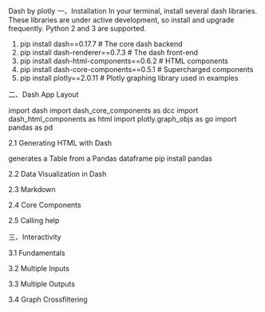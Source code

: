 Dash by plotly
一、Installation
In your terminal, install several dash libraries. These libraries are under active development, so install and upgrade frequently. Python 2 and 3 are supported.

1.	pip install dash==0.17.7  # The core dash backend
2.	pip install dash-renderer==0.7.3  # The dash front-end
3.	pip install dash-html-components==0.6.2  # HTML components
4.	pip install dash-core-components==0.5.1  # Supercharged components
5.	pip install plotly==2.0.11  # Plotly graphing library used in examples

二、Dash App Layout

import dash
import dash_core_components as dcc
import dash_html_components as html
import plotly.graph_objs as go
import pandas as pd

2.1	Generating HTML with Dash

generates a Table from a Pandas dataframe   pip install pandas

2.2	Data Visualization in Dash



2.3	Markdown

2.4	Core Components

2.5	Calling help

三、Interactivity

3.1	Fundamentals

3.2	Multiple Inputs

3.3	Multiple Outputs

3.4	Graph Crossfiltering

